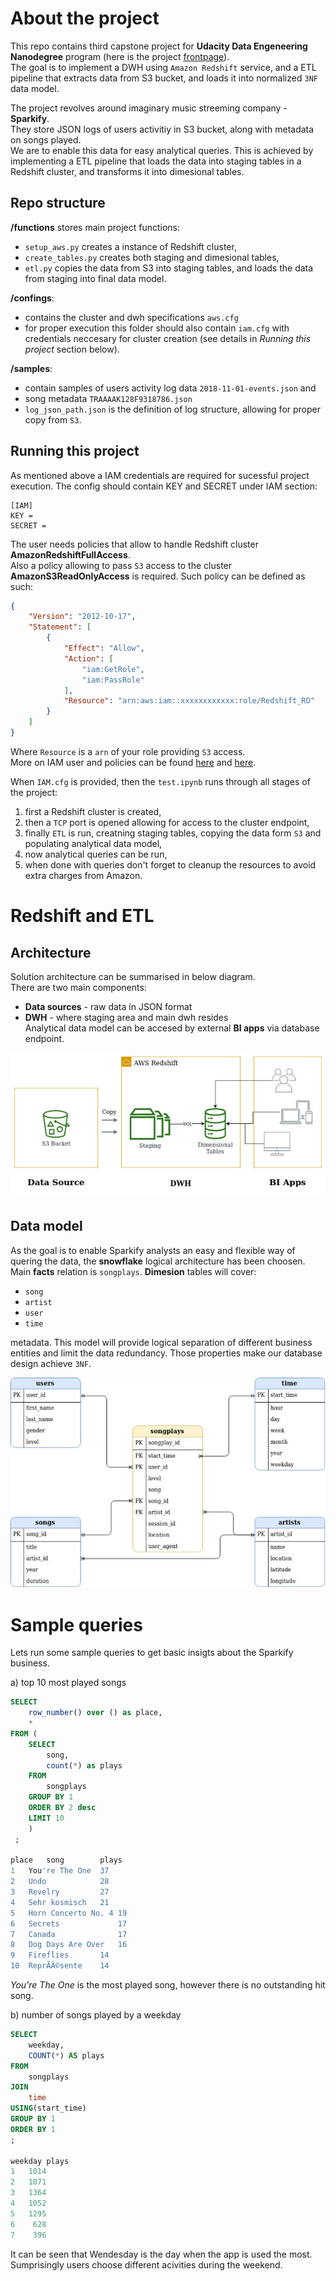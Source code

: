 # About the project

This repo contains third capstone project for **Udacity Data Engeneering Nanodegree** program (here is the project [frontpage](https://www.udacity.com/course/data-engineer-nanodegree--nd027)).\
The goal is to implement a DWH using `Amazon Redshift` service, and a ETL pipeline that extracts data from S3 bucket, and loads it into normalized `3NF` data model.

The project revolves around imaginary music streeming company - **Sparkify**.\
They store JSON logs of users activitiy in S3 bucket, along with metadata on songs played.\
We are to enable this data for easy analytical queries. This is achieved by implementing a ETL pipeline that loads the data into staging tables in a Redshift cluster, and transforms it into dimesional tables.

## Repo structure

**/functions** stores main project functions:
* `setup_aws.py` creates a instance of Redshift cluster,
* `create_tables.py` creates both staging and dimesional tables,
* `etl.py` copies the data from S3 into staging tables, and loads the data from staging into final data model.

**/confings**:
* contains the cluster and dwh specifications `aws.cfg`
* for proper execution this folder should also contain `iam.cfg` with credentials neccesary for cluster creation (see details in _Running this project_ section below).

**/samples**:
* contain samples of users activity log data `2018-11-01-events.json` and 
* song metadata `TRAAAAK128F9318786.json`
* `log_json_path.json` is the definition of log structure, allowing for proper copy from `S3`.

## Running this project

As mentioned above a IAM credentials are required for sucessful project execution. The config should contain KEY and SECRET under IAM section:
```
[IAM]
KEY = 
SECRET = 
```

The user needs policies that allow to handle Redshift cluster **AmazonRedshiftFullAccess**.\
Also a policy allowing to pass `S3` access to the cluster **AmazonS3ReadOnlyAccess** is required. Such policy can be defined as such:
```json
{
    "Version": "2012-10-17",
    "Statement": [
        {
            "Effect": "Allow",
            "Action": [
                "iam:GetRole",
                "iam:PassRole"
            ],
            "Resource": "arn:aws:iam::xxxxxxxxxxxx:role/Redshift_RO"
        }
    ]
}
```
Where `Resource` is a `arn` of your role providing `S3` access.\
More on IAM user and policies can be found [here](https://aws.amazon.com/iam/) and [here](https://docs.aws.amazon.com/IAM/latest/UserGuide/access_policies.html).

When `IAM.cfg` is provided, then the `test.ipynb` runs through all stages of the project:
1) first a Redshift cluster is created,
2) then a `TCP` port is opened allowing for access to the cluster endpoint,
3) finally `ETL` is run, creatning staging tables, copying the data form `S3` and populating analytical data model,
4) now analytical queries can be run,
5) when done with queries don't forget to cleanup the resources to avoid extra charges from Amazon.

# Redshift and ETL

## Architecture

Solution architecture can be summarised in below diagram. \
There are two main components: 
* **Data sources** - raw data in JSON format
* **DWH** - where staging area and main dwh resides\
 Analytical data model can be accesed by external **BI apps** via database endpoint.

![Architecture](resources/arch_diagram.jpg)

## Data model

As the goal is to enable Sparkify analysts an easy and flexible way of quering the data, the **snowflake** logical architecture has been choosen.
Main **facts** relation is `songplays`.
**Dimesion** tables will cover:
* `song`
* `artist`
* `user`
* `time`

metadata. This model will provide logical separation of different business entities and limit the data redundancy. Those properties make our database design achieve `3NF`.

![Data model](resources/db_diagram.jpg)

# Sample queries

Lets run some sample queries to get basic insigts about the Sparkify business.

a) top 10 most played songs

```sql
SELECT
    row_number() over () as place,
    * 
FROM (
    SELECT
        song, 
        count(*) as plays
    FROM
        songplays
    GROUP BY 1
    ORDER BY 2 desc
    LIMIT 10
    )
 ;

place	song	    plays
1   You're The One	37
2   Undo	        28
3   Revelry	        27
4   Sehr kosmisch	21
5   Horn Concerto No. 4	19
6   Secrets 	        17
7   Canada  	        17
8   Dog Days Are Over	16
9   Fireflies   	14
10  ReprÃÂ©sente	14
```

_You're The One_ is the most played song, however there is no outstanding hit song.


b) number of songs played by a weekday

```sql
SELECT 
    weekday, 
    COUNT(*) AS plays 
FROM
    songplays 
JOIN
    time
USING(start_time) 
GROUP BY 1
ORDER BY 1
;

weekday	plays
1	1014
2	1071
3	1364
4	1052
5	1295
6	 628
7	 396
```
It can be seen that Wendesday is the day when the app is used the most. Sumprisingly users choose different acivities during the weekend.

